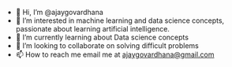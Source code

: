 - 👋 Hi, I’m @ajaygovardhana
- 👀 I’m interested in machine learning and data science concepts, passionate about learning artificial intelligence.
- 🌱 I’m currently learning about Data science concepts
- 💞️ I’m looking to collaborate on solving difficult problems
- 📫 How to reach me email me at ajaygovardhana@gmail.com

<!---
ajaygovardhana/ajaygovardhana is a ✨ special ✨ repository because its `README.md` (this file) appears on your GitHub profile.
You can click the Preview link to take a look at your changes.
--->
